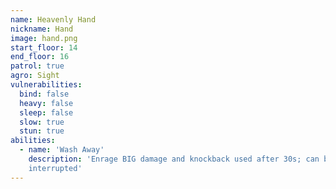 ```yaml
---
name: Heavenly Hand
nickname: Hand
image: hand.png
start_floor: 14
end_floor: 16
patrol: true
agro: Sight
vulnerabilities:
  bind: false
  heavy: false
  sleep: false
  slow: true
  stun: true
abilities:
  - name: 'Wash Away'
    description: 'Enrage BIG damage and knockback used after 30s; can be
    interrupted'
---
```

